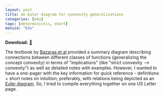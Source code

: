 ```yaml
---
layout: post
title: An Euler diagram for convexity generalizations
categories: [edu]
tags: [deterministic, short]
menuid: "Edu"
---
```

**Download:** [📁](/assets/convexity_generalizations.pdf)

The textbook by [Bazaraa et al](https://www.wiley.com/en-us/Nonlinear+Programming%3A+Theory+and+Algorithms%2C+3rd+Edition-p-9780471486008) provided a summary diagram describing connections between different classes of functions (generalizing the concept convexity) in terms of "implications" (like "strict convexity ⟶ convexity") as well as detailed notes with examples. However, I wanted to have a one-pager with the key information for quick reference - definitions + short notes on intuition; preferably, with relations being depicted as an [Euler diagram](https://en.wikipedia.org/wiki/Euler_diagram). So, I tried to compile everything together on one US Letter page.


